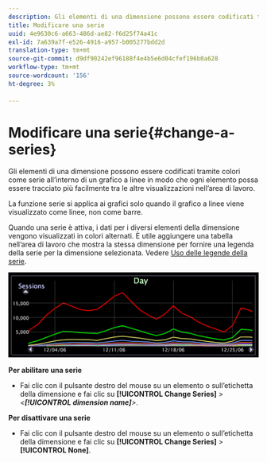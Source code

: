 ```yaml
---
description: Gli elementi di una dimensione possono essere codificati tramite colori come serie all’interno di un grafico a linee in modo che ogni elemento possa essere tracciato più facilmente tra le altre visualizzazioni nell’area di lavoro.
title: Modificare una serie
uuid: 4e9630c6-a663-486d-ae82-f6d25f74a41c
exl-id: 7a639a7f-e526-4916-a957-b005277bdd2d
translation-type: tm+mt
source-git-commit: d9df90242ef96188f4e4b5e6d04cfef196b0a628
workflow-type: tm+mt
source-wordcount: '156'
ht-degree: 3%

---
```


# Modificare una serie{#change-a-series}

Gli elementi di una dimensione possono essere codificati tramite colori come serie all’interno di un grafico a linee in modo che ogni elemento possa essere tracciato più facilmente tra le altre visualizzazioni nell’area di lavoro.

La funzione serie si applica ai grafici solo quando il grafico a linee viene visualizzato come linee, non come barre.

Quando una serie è attiva, i dati per i diversi elementi della dimensione vengono visualizzati in colori alternati. È utile aggiungere una tabella nell’area di lavoro che mostra la stessa dimensione per fornire una legenda della serie per la dimensione selezionata. Vedere [Uso delle legende della serie](../../../../home/c-get-started/c-analysis-vis/c-tables/c-srs-leg.md#concept-c48042a705524bc4b63cd6f24874cc12).

![](assets/vis_LineGraph_Series.png)

**Per abilitare una serie**

* Fai clic con il pulsante destro del mouse su un elemento o sull’etichetta della dimensione e fai clic su **[!UICONTROL Change Series]** > *&lt;**[!UICONTROL dimension name]**>*.

**Per disattivare una serie**

* Fai clic con il pulsante destro del mouse su un elemento o sull’etichetta della dimensione e fai clic su **[!UICONTROL Change Series]** > **[!UICONTROL None]**.
